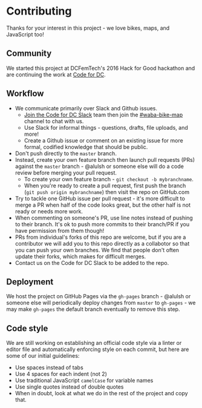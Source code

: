 # Contributing

Thanks for your interest in this project - we love bikes, maps, and JavaScript too!

## Community

We started this project at DCFemTech's 2016 Hack for Good hackathon and are continuing the work at [Code for DC](http://codefordc.org/).

## Workflow

* We communicate primarily over Slack and Github issues.
    * [Join the Code for DC Slack](http://codefordc.org/joinslack) team then join the [#waba-bike-map](https://codefordc.slack.com/messages/waba-bike-map/) channel to chat with us.
    * Use Slack for informal things - questions, drafts, file uploads, and more!
    * Create a Github issue or comment on an existing issue for more formal, codified knowledge that should be public.
* Don't push directly to the `master` branch.
* Instead, create your own feature branch then launch pull requests (PRs) against the `master` branch - @alulsh or someone else will do a code review before merging your pull request.
    * To create your own feature branch - `git checkout -b mybranchname`.
    * When you're ready to create a pull request, first push the branch (`git push origin mybranchname`) then visit the repo on GitHub.com
* Try to tackle one GitHub issue per pull request - it's more difficult to merge a PR when half of the code looks great, but the other half is not ready or needs more work.
* When commenting on someone's PR, use line notes instead of pushing to their branch. It's ok to push more commits to their branch/PR if you have permission from them though!
* PRs from individual's forks of this repo are welcome, but if you are a contributor we will add you to this repo directly as a collabotor so that you can push your own branches. We find that people don't often update their forks, which makes for difficult merges. 
* Contact us on the Code for DC Slack to be added to the repo.

## Deployment

We host the project on GitHub Pages via the `gh-pages` branch - @alulsh or someone else will periodically deploy changes from `master` to `gh-pages` - we may make `gh-pages` the default branch eventually to remove this step.

## Code style

We are still working on establishing an official code style via a linter or editor file and automatically enforcing style on each commit, but here are some of our initial guidelines:

* Use spaces instead of tabs
* Use 4 spaces for each indent (not 2)
* Use traditional JavaScript `camelCase` for variable names
* Use single quotes instead of double quotes
* When in doubt, look at what we do in the rest of the project and copy that.